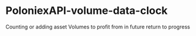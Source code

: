 # PoloniexAPI-volume-data-clock
Counting or adding asset Volumes to profit from in future return to progress
